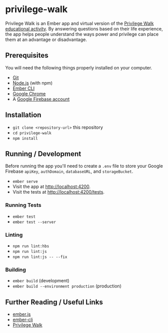 # privilege-walk

Privilege Walk is an Ember app and virtual version of the [Privilege Walk educational activity](https://edge.psu.edu/workshops/mc/power/privilegewalk.shtml). By answering questions based on their life experience, the app helps people understand the ways power and privilege can place them at an advantage or disadvantage.

## Prerequisites

You will need the following things properly installed on your computer.

- [Git](https://git-scm.com/)
- [Node.js](https://nodejs.org/) (with npm)
- [Ember CLI](https://ember-cli.com/)
- [Google Chrome](https://google.com/chrome/)
- A [Google Firebase account](https://console.firebase.google.com/)

## Installation

- `git clone <repository-url>` this repository
- `cd privilege-walk`
- `npm install`

## Running / Development

Before running the app you'll need to create a `.env` file to store your Google Firebase `apiKey`, `authDomain`, `databaseURL`, and `storageBucket`.

- `ember serve`
- Visit the app at [http://localhost:4200](http://localhost:4200).
- Visit the tests at [http://localhost:4200/tests](http://localhost:4200/tests).

### Running Tests

- `ember test`
- `ember test --server`

### Linting

- `npm run lint:hbs`
- `npm run lint:js`
- `npm run lint:js -- --fix`

### Building

- `ember build` (development)
- `ember build --environment production` (production)

## Further Reading / Useful Links

- [ember.js](https://emberjs.com/)
- [ember-cli](https://ember-cli.com/)
- [Privilege Walk](https://edge.psu.edu/workshops/mc/power/privilegewalk.shtml)

